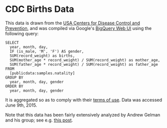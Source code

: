 # CDC Births Data

This data is drawn from the [USA Centers for Disease Control and Prevention](http://www.cdc.gov/nchs/data_access/Vitalstatsonline.htm), and was compiled via Google's [BigQuery Web UI](https://cloud.google.com/bigquery/bigquery-web-ui) using the following query:

    SELECT
      year, month, day,
      IF (is_male, 'M', 'F') AS gender,
      SUM(record_weight) as births,
      SUM(mother_age * record_weight) / SUM(record_weight) as mother_age,
      SUM(father_age * record_weight) / SUM(record_weight) as father_age
    FROM
      [publicdata:samples.natality]
    GROUP BY
      year, month, day, gender
    ORDER BY
      year, month, day, gender

It is aggregated so as to comply with their [terms of use](http://www.cdc.gov/nchs/data_access/restrictions.htm).
Data was accessed June 9th, 2015.

Note that this data has been fairly extensively analyzed by Andrew Gelman and his group; see e.g. [this post](http://andrewgelman.com/2012/06/14/cool-ass-signal-processing-using-gaussian-processes/).